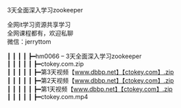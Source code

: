 3天全面深入学习zookeeper

全网it学习资源共享学习<br>全网课程都有，欢迎私聊<br>微信：jerryttom<br>

┃ ┃ ┃ ┃ ┣━hm0066 – 3天全面深入学习zookeeper<br> ┃ ┃ ┃ ┃ ┃ ┣━ctokey.com.zip<br> ┃ ┃ ┃ ┃ ┃ ┣━第3天视频【www.dbbp.net】【ctokey.com】.zip<br> ┃ ┃ ┃ ┃ ┃ ┣━第2天视频【www.dbbp.net】【ctokey.com】.zip<br> ┃ ┃ ┃ ┃ ┃ ┣━第1天视频【www.dbbp.net】【ctokey.com】.zip<br> ┃ ┃ ┃ ┃ ┃ ┣━ctokey.com.mp4